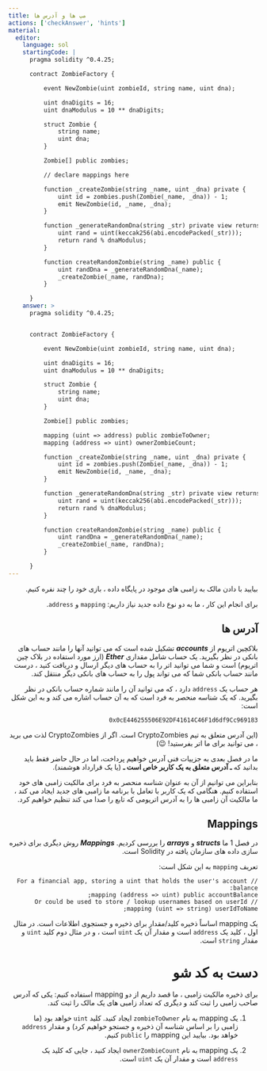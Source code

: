 ```yaml
---
title: مپ ها و آدرس ها
actions: ['checkAnswer', 'hints']
material:
  editor:
    language: sol
    startingCode: |
      pragma solidity ^0.4.25;

      contract ZombieFactory {

          event NewZombie(uint zombieId, string name, uint dna);

          uint dnaDigits = 16;
          uint dnaModulus = 10 ** dnaDigits;

          struct Zombie {
              string name;
              uint dna;
          }

          Zombie[] public zombies;

          // declare mappings here

          function _createZombie(string _name, uint _dna) private {
              uint id = zombies.push(Zombie(_name, _dna)) - 1;
              emit NewZombie(id, _name, _dna);
          } 

          function _generateRandomDna(string _str) private view returns (uint) {
              uint rand = uint(keccak256(abi.encodePacked(_str)));
              return rand % dnaModulus;
          }

          function createRandomZombie(string _name) public {
              uint randDna = _generateRandomDna(_name);
              _createZombie(_name, randDna);
          }

      }
    answer: >
      pragma solidity ^0.4.25;


      contract ZombieFactory {

          event NewZombie(uint zombieId, string name, uint dna);

          uint dnaDigits = 16;
          uint dnaModulus = 10 ** dnaDigits;

          struct Zombie {
              string name;
              uint dna;
          }

          Zombie[] public zombies;

          mapping (uint => address) public zombieToOwner;
          mapping (address => uint) ownerZombieCount;

          function _createZombie(string _name, uint _dna) private {
              uint id = zombies.push(Zombie(_name, _dna)) - 1;
              emit NewZombie(id, _name, _dna);
          } 

          function _generateRandomDna(string _str) private view returns (uint) {
              uint rand = uint(keccak256(abi.encodePacked(_str)));
              return rand % dnaModulus;
          }

          function createRandomZombie(string _name) public {
              uint randDna = _generateRandomDna(_name);
              _createZombie(_name, randDna);
          }

      }
---
```

<div dir="rtl">
بیایید با دادن مالک به زامبی های موجود در پایگاه داده ، بازی خود را چند نفره کنیم.

برای انجام این کار ، ما به دو نوع داده جدید نیاز داریم: `mapping` و `address`.

## آدرس ها

بلاکچین اتریوم از **_accounts_** تشکیل شده است که می توانید آنها را مانند حساب های بانکی در نظر بگیرید. یک حساب شامل مقداری **_Ether_** (ارز مورد استفاده در بلاک چین اتریوم) است و شما می توانید اتر را به حساب های دیگر ارسال و دریافت کنید ، درست مانند حساب بانکی شما که می تواند پول را به حساب های بانکی دیگر منتقل کند.

هر حساب یک `address` دارد ، که می توانید آن را مانند شماره حساب بانکی در نظر بگیرید. که یک شناسه منحصر به فرد است که به آن حساب اشاره می کند و به این شکل است:

`0x0cE446255506E92DF41614C46F1d6df9Cc969183`

(این آدرس متعلق به تیم CryptoZombies است. اگر از CryptoZombies لذت می برید ، می توانید برای ما اتر بفرستید! 😉)

ما در فصل بعدی به جزییات فنی آدرس خواهیم پرداخت، اما در حال حاضر فقط باید بدانید که **ـ آدرس متعلق به یک کاربر خاص است ـ** (یا یک قرارداد هوشمند).

بنابراین می توانیم از آن به عنوان شناسه منحصر به فرد برای مالکیت زامبی های خود استفاده کنیم. هنگامی که یک کاربر با تعامل با برنامه ما زامبی های جدید ایجاد می کند ، ما مالکیت آن زامبی ها را به آدرس اتریومی که تابع را صدا می کند تنظیم خواهیم کرد.

## Mappings

در فصل 1 ما **_structs_** و **_arrays_** را بررسی کردیم. **_Mappings_** روش دیگری برای ذخیره سازی داده های سازمان یافته در Solidity است.

تعریف `mapping` به این شکل است:

```
// For a financial app, storing a uint that holds the user's account balance:
mapping (address => uint) public accountBalance;
// Or could be used to store / lookup usernames based on userId
mapping (uint => string) userIdToName;
```

یک mapping اساساً ذخیره کلید/مقدار برای ذخیره و جستجوی اطلاعات است. در مثال اول ، کلید یک `address` است و مقدار آن یک `uint` است ، و در مثال دوم کلید `uint` و مقدار `string` است.

# دست به کد شو

برای ذخیره مالکیت زامبی ، ما قصد داریم از دو mapping استفاده کنیم: یکی که آدرس صاحب زامبی را ثبت کند و دیگری که تعداد زامبی های یک مالک را ثبت کند.

1. یک mapping به نام `zombieToOwner` ایجاد کنید. کلید `uint` خواهد بود (ما زامبی را بر اساس شناسه آن ذخیره و جستجو خواهیم کرد) و مقدار `address` خواهد بود. بیایید این mapping را `public` کنیم.

2. یک mapping به نام `ownerZombieCount` ایجاد کنید ، جایی که کلید یک `address` است و مقدار آن یک `uint` است.
</div>
